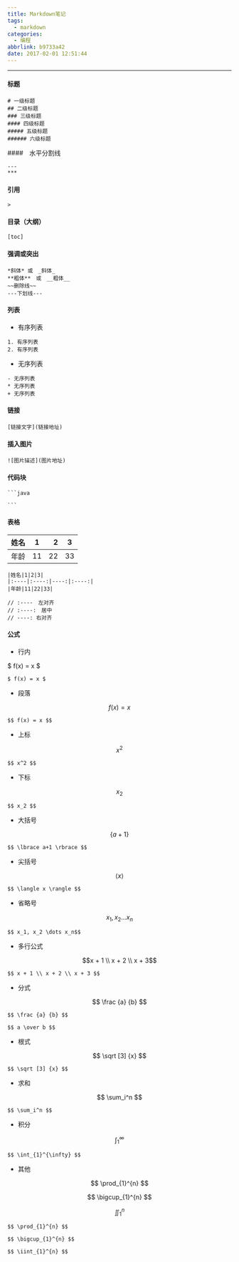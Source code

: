 ```yaml
---
title: Markdown笔记
tags:
  - markdown
categories:
  - 编程
abbrlink: b9733a42
date: 2017-02-01 12:51:44
---
```


---

#### 标题

```
# 一级标题
## 二级标题
### 三级标题
#### 四级标题
##### 五级标题
###### 六级标题
```

####　水平分割线

```
---
***
```

#### 引用

```
>
```

#### 目录（大纲）

```
[toc]
```

#### 强调或突出

```
*斜体* 或　_斜体_
**粗体**　或　__粗体__
~~删除线~~
---下划线---
```

#### 列表

- 有序列表

```
1. 有序列表
2. 有序列表
```

- 无序列表

```
- 无序列表
* 无序列表
+ 无序列表
```

#### 链接

```
[链接文字](链接地址)
```



#### 插入图片

```
![图片描述](图片地址)
```

#### 代码块

```
​```java

​```
```

#### 表格

| 姓名 |  1   |    2 |  3   |
| :--- | :--: | ---: | :--: |
| 年龄 |  11  |   22 |  33  |

```
|姓名|1|2|3|
|:----|:----:|----:|:----:|
|年龄|11|22|33|

// :----　左对齐
// :----:　居中
// ----: 右对齐
```

#### 公式

- 行内

$ f(x) = x $ 

```
$ f(x) = x $
```

- 段落

$$ f(x) = x $$

```
$$ f(x) = x $$
```

- 上标

$$ x^2 $$

```
$$ x^2 $$
```

- 下标

$$ x_2 $$

```
$$ x_2 $$
```

- 大括号

$$ \lbrace a+1 \rbrace $$

```
$$ \lbrace a+1 \rbrace $$
```

- 尖括号

$$ \langle x \rangle $$

```
$$ \langle x \rangle $$
```

- 省略号

$$ x_1, x_2 \dots x_n$$

```
$$ x_1, x_2 \dots x_n$$
```

- 多行公式

$$x + 1 \\ x + 2 \\ x + 3$$

```
$$ x + 1 \\ x + 2 \\ x + 3 $$
```

- 分式

$$ \frac {a} {b} $$

```
$$ \frac {a} {b} $$

$$ a \over b $$
```

- 根式

$$ \sqrt [3] {x} $$

```
$$ \sqrt [3] {x} $$
```

- 求和

$$ \sum_i^n $$

```
$$ \sum_i^n $$
```

- 积分

$$ \int_{1}^{\infty} $$

```
$$ \int_{1}^{\infty} $$
```

- 其他

$$ \prod_{1}^{n} $$

$$ \bigcup_{1}^{n} $$

$$ \iint_{1}^{n} $$

```
$$ \prod_{1}^{n} $$

$$ \bigcup_{1}^{n} $$

$$ \iint_{1}^{n} $$
```


